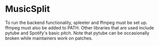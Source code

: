 # MusicSplit

To run the backend functionality, spleeter and ffmpeg must be set up. ffmpeg must also be added to PATH. Other libraries that are used include pytube and Spotify's basic pitch. Note that pytube can be occasionally broken while maintainers work on patches.